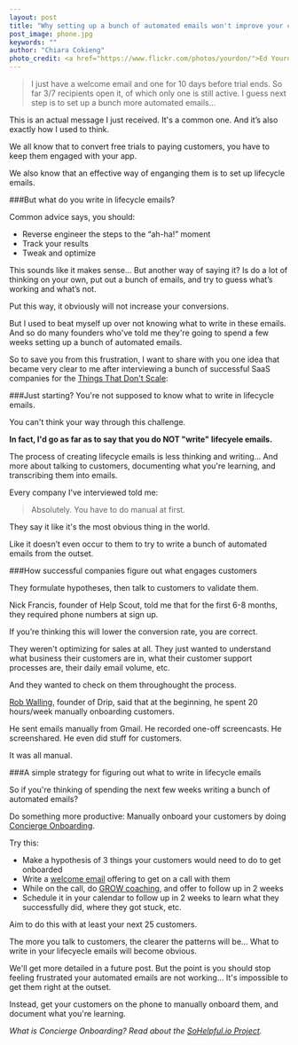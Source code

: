 ```yaml
---
layout: post
title: "Why setting up a bunch of automated emails won't improve your conversion rate"
post_image: phone.jpg
keywords: ""
author: "Chiara Cokieng"
photo_credit: <a href="https://www.flickr.com/photos/yourdon/">Ed Yourdon</a>
---
```


>I just have a welcome email and one for 10 days before  trial ends. So far 3/7 recipients open it, of which only one is still active. I guess next step is to set up a bunch more automated emails...

This is an actual message I just received. It's a common one. And it’s also exactly how I used to think.

We all know that to convert free trials to paying customers, you have to keep them engaged with your app.

We also know that an effective way of enganging them is to set up lifecycle emails.

###But what do you write in lifecycle emails?

Common advice says, you should:

+ Reverse engineer the steps to the “ah-ha!” moment
+ Track your results
+ Tweak and optimize

This sounds like it makes sense... But another way of saying it? Is do a lot of thinking on your own, put out a bunch of emails, and try to guess what’s working and what’s not.

Put this way, it obviously will not increase your conversions.

But I used to beat myself up over not knowing what to write in these emails. And so do many founders who've told me they're going to spend a few weeks setting up a bunch of automated emails.

So to save you from this frustration, I want to share with you one idea that became very clear to me after interviewing a bunch of successful SaaS companies for the [Things That Don't Scale](http://blog.sohelpful.io/things_dont_scale/):

###Just starting? You're not supposed to know what to write in lifecycle emails.

You can't think your way through this challenge.

**In fact, I'd go as far as to say that  you do NOT "write" lifecyele emails.**

The process of creating lifecycle emails is less thinking and writing... And more about talking to customers, documenting what you're learning, and transcribing them into emails.

Every company I've interviewed told me:

>Absolutely. You have to do manual at first.

They say it like it's the most obvious thing in the world.

Like it doesn’t even occur to them to try to write a bunch of automated emails from the outset.

###How successful companies figure out what engages customers

They formulate hypotheses, then talk to customers to validate them.

Nick Francis, founder of Help Scout, told me that for the first 6-8 months, they required phone numbers at sign up.

If you’re thinking this will lower the conversion rate,  you are correct.

They weren't optimizing for sales at all. They just wanted to understand what business their customers are in, what their customer support processes are, their daily email volume, etc.

And they wanted to  check on them throughought the process.

[Rob Walling](http://blog.sohelpful.io/blog/robwalling/), founder of Drip, said that at the beginning, he spent 20 hours/week manually onboarding customers.

He sent emails manually from Gmail. He recorded one-off screencasts. He screenshared. He even did stuff for customers.

It was all manual.

###A simple strategy for figuring out what to write in lifecycle emails

So if you're thinking of spending the next few weeks writing a bunch of automated emails?

Do something more productive: Manually onboard your customers by doing [Concierge Onboarding](http://blog.sohelpful.io/sohelpfulio/).

Try this:

+ Make a hypothesis of 3 things your customers would need to do to get onboarded
+ Write a [welcome email](http://blog.sohelpful.io/blog/onboarding_emails/) offering to get on a call with them
+ While on the call, do [GROW coaching](http://blog.sohelpful.io/blog/challenge-customers-during-your-saas-startups-onboarding/), and offer to follow up in 2 weeks
+ Schedule it in your calendar to follow up in 2 weeks to learn what they successfully did, where they got stuck, etc.

Aim to do this with at least your next 25 customers.

The more you talk to customers, the clearer the patterns will be... What to write in your lifecyecle emails will become obvious.

We'll get more detailed in a future post. But the point is you should stop feeling frustrated your automated emails are not working... It's impossible to get them right at the outset.

Instead, get your customers on the phone to manually onboard them, and document what you're learning.

*What is Concierge Onboarding? Read about the <a href="http://blog.sohelpful.io/sohelpfulio/index.html">SoHelpful.io Project</a>.*
